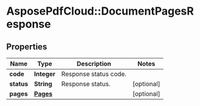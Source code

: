 ﻿# AsposePdfCloud::DocumentPagesResponse


## Properties
Name | Type | Description | Notes
------------ | ------------- | ------------- | -------------
**code** | **Integer** | Response status code. | 
**status** | **String** | Response status. | [optional] 
**pages** | [**Pages**](Pages.md) |  | [optional] 


